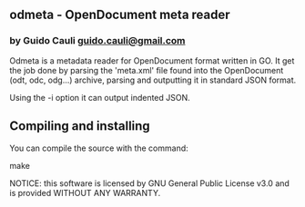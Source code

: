 ## odmeta - OpenDocument meta reader

### by Guido Cauli <guido.cauli@gmail.com>

Odmeta is a metadata reader for OpenDocument format written in GO. 
It get the job done by parsing the 'meta.xml' file found into the OpenDocument (odt, odc, odg...)
archive, parsing and outputting it in standard JSON format.

Using the -i option it can output indented JSON.

## Compiling and installing

You can compile the source with the command:

make

NOTICE: this software is licensed by GNU General Public License v3.0 and is provided WITHOUT ANY WARRANTY.
